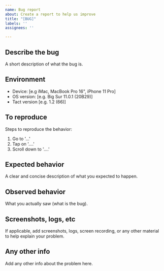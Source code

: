```yaml
---
name: Bug report
about: Create a report to help us improve
title: "[BUG]"
labels: ''
assignees: ''

---
```


## Describe the bug

A short description of what the bug is.



## Environment

 - Device: [e.g iMac, MacBook Pro 16", iPhone 11 Pro]
 - OS version: [e.g. Big Sur 11.0.1 (20B29)]
 - Tact version [e.g. 1.2 (66)]



## To reproduce

Steps to reproduce the behavior:

1. Go to '...'
2. Tap on '....'
3. Scroll down to '....'



## Expected behavior

A clear and concise description of what you expected to happen.



## Observed behavior

What you actually saw (what is the bug).



## Screenshots, logs, etc

If applicable, add screenshots, logs, screen recording, or any other material to help explain your problem.



## Any other info

Add any other info about the problem here.
